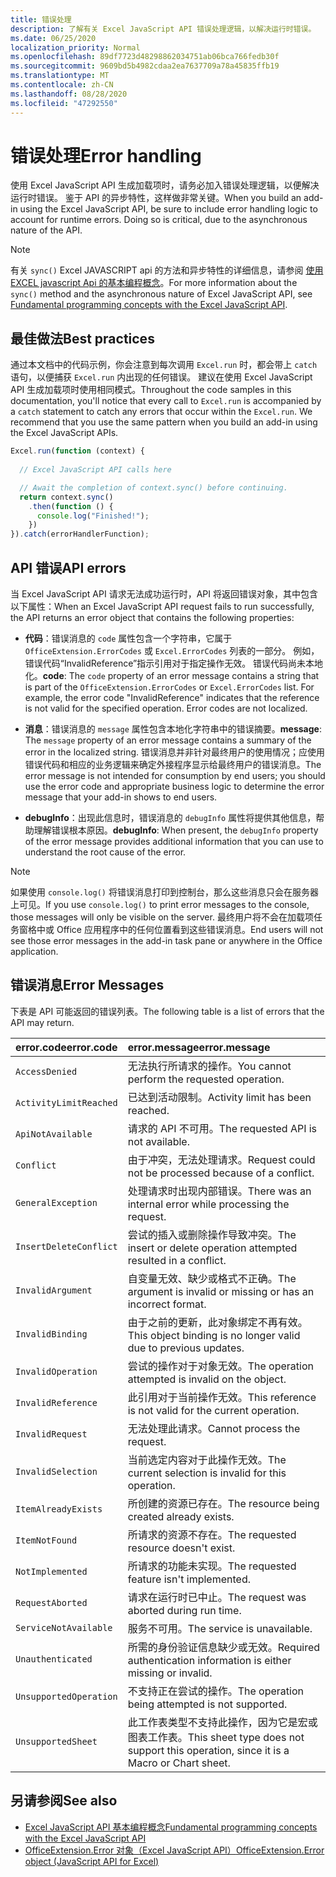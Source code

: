 ```yaml
---
title: 错误处理
description: 了解有关 Excel JavaScript API 错误处理逻辑，以解决运行时错误。
ms.date: 06/25/2020
localization_priority: Normal
ms.openlocfilehash: 89df7723d48298862034751ab06bca766fedb30f
ms.sourcegitcommit: 9609bd5b4982cdaa2ea7637709a78a45835ffb19
ms.translationtype: MT
ms.contentlocale: zh-CN
ms.lasthandoff: 08/28/2020
ms.locfileid: "47292550"
---
```

# <a name="error-handling"></a><span data-ttu-id="244ae-103">错误处理</span><span class="sxs-lookup"><span data-stu-id="244ae-103">Error handling</span></span>

<span data-ttu-id="244ae-p101">使用 Excel JavaScript API 生成加载项时，请务必加入错误处理逻辑，以便解决运行时错误。 鉴于 API 的异步特性，这样做非常关键。</span><span class="sxs-lookup"><span data-stu-id="244ae-p101">When you build an add-in using the Excel JavaScript API, be sure to include error handling logic to account for runtime errors. Doing so is critical, due to the asynchronous nature of the API.</span></span>

> [!NOTE]
> <span data-ttu-id="244ae-106">有关 `sync()` Excel JAVASCRIPT api 的方法和异步特性的详细信息，请参阅 [使用 EXCEL javascript Api 的基本编程概念](excel-add-ins-core-concepts.md)。</span><span class="sxs-lookup"><span data-stu-id="244ae-106">For more information about the `sync()` method and the asynchronous nature of Excel JavaScript API, see [Fundamental programming concepts with the Excel JavaScript API](excel-add-ins-core-concepts.md).</span></span>

## <a name="best-practices"></a><span data-ttu-id="244ae-107">最佳做法</span><span class="sxs-lookup"><span data-stu-id="244ae-107">Best practices</span></span>

<span data-ttu-id="244ae-p102">通过本文档中的代码示例，你会注意到每次调用 `Excel.run` 时，都会带上 `catch` 语句，以便捕获 `Excel.run` 内出现的任何错误。 建议在使用 Excel JavaScript API 生成加载项时使用相同模式。</span><span class="sxs-lookup"><span data-stu-id="244ae-p102">Throughout the code samples in this documentation, you'll notice that every call to `Excel.run` is accompanied by a `catch` statement to catch any errors that occur within the `Excel.run`. We recommend that you use the same pattern when you build an add-in using the Excel JavaScript APIs.</span></span>

```js
Excel.run(function (context) {
  
  // Excel JavaScript API calls here

  // Await the completion of context.sync() before continuing.
  return context.sync()
    .then(function () {
      console.log("Finished!");
    })
}).catch(errorHandlerFunction);
```

## <a name="api-errors"></a><span data-ttu-id="244ae-110">API 错误</span><span class="sxs-lookup"><span data-stu-id="244ae-110">API errors</span></span>

<span data-ttu-id="244ae-111">当 Excel JavaScript API 请求无法成功运行时，API 将返回错误对象，其中包含以下属性：</span><span class="sxs-lookup"><span data-stu-id="244ae-111">When an Excel JavaScript API request fails to run successfully, the API returns an error object that contains the following properties:</span></span>

- <span data-ttu-id="244ae-p103">**代码**：错误消息的 `code` 属性包含一个字符串，它属于 `OfficeExtension.ErrorCodes` 或 `Excel.ErrorCodes` 列表的一部分。 例如，错误代码“InvalidReference”指示引用对于指定操作无效。 错误代码尚未本地化。</span><span class="sxs-lookup"><span data-stu-id="244ae-p103">**code**:  The `code` property of an error message contains a string that is part of the `OfficeExtension.ErrorCodes` or `Excel.ErrorCodes` list. For example, the error code "InvalidReference" indicates that the reference is not valid for the specified operation. Error codes are not localized.</span></span>

- <span data-ttu-id="244ae-115">**消息**：错误消息的 `message` 属性包含本地化字符串中的错误摘要。</span><span class="sxs-lookup"><span data-stu-id="244ae-115">**message**: The `message` property of an error message contains a summary of the error in the localized string.</span></span> <span data-ttu-id="244ae-116">错误消息并非针对最终用户的使用情况；应使用错误代码和相应的业务逻辑来确定外接程序显示给最终用户的错误消息。</span><span class="sxs-lookup"><span data-stu-id="244ae-116">The error message is not intended for consumption by end users; you should use the error code and appropriate business logic to determine the error message that your add-in shows to end users.</span></span>

- <span data-ttu-id="244ae-117">**debugInfo**：出现此信息时，错误消息的 `debugInfo` 属性将提供其他信息，帮助理解错误根本原因。</span><span class="sxs-lookup"><span data-stu-id="244ae-117">**debugInfo**: When present, the `debugInfo` property of the error message provides additional information that you can use to understand the root cause of the error.</span></span>

> [!NOTE]
> <span data-ttu-id="244ae-118">如果使用 `console.log()` 将错误消息打印到控制台，那么这些消息只会在服务器上可见。</span><span class="sxs-lookup"><span data-stu-id="244ae-118">If you use `console.log()` to print error messages to the console, those messages will only be visible on the server.</span></span> <span data-ttu-id="244ae-119">最终用户将不会在加载项任务窗格中或 Office 应用程序中的任何位置看到这些错误消息。</span><span class="sxs-lookup"><span data-stu-id="244ae-119">End users will not see those error messages in the add-in task pane or anywhere in the Office application.</span></span>

## <a name="error-messages"></a><span data-ttu-id="244ae-120">错误消息</span><span class="sxs-lookup"><span data-stu-id="244ae-120">Error Messages</span></span>

<span data-ttu-id="244ae-121">下表是 API 可能返回的错误列表。</span><span class="sxs-lookup"><span data-stu-id="244ae-121">The following table is a list of errors that the API may return.</span></span>

|<span data-ttu-id="244ae-122">error.code</span><span class="sxs-lookup"><span data-stu-id="244ae-122">error.code</span></span> | <span data-ttu-id="244ae-123">error.message</span><span class="sxs-lookup"><span data-stu-id="244ae-123">error.message</span></span> |
|:----------|:--------------|
|`AccessDenied` |<span data-ttu-id="244ae-124">无法执行所请求的操作。</span><span class="sxs-lookup"><span data-stu-id="244ae-124">You cannot perform the requested operation.</span></span>|
|`ActivityLimitReached`|<span data-ttu-id="244ae-125">已达到活动限制。</span><span class="sxs-lookup"><span data-stu-id="244ae-125">Activity limit has been reached.</span></span>|
|`ApiNotAvailable`|<span data-ttu-id="244ae-126">请求的 API 不可用。</span><span class="sxs-lookup"><span data-stu-id="244ae-126">The requested API is not available.</span></span>|
|`Conflict`|<span data-ttu-id="244ae-127">由于冲突，无法处理请求。</span><span class="sxs-lookup"><span data-stu-id="244ae-127">Request could not be processed because of a conflict.</span></span>|
|`GeneralException`|<span data-ttu-id="244ae-128">处理请求时出现内部错误。</span><span class="sxs-lookup"><span data-stu-id="244ae-128">There was an internal error while processing the request.</span></span>|
|`InsertDeleteConflict`|<span data-ttu-id="244ae-129">尝试的插入或删除操作导致冲突。</span><span class="sxs-lookup"><span data-stu-id="244ae-129">The insert or delete operation attempted resulted in a conflict.</span></span>|
|`InvalidArgument` |<span data-ttu-id="244ae-130">自变量无效、缺少或格式不正确。</span><span class="sxs-lookup"><span data-stu-id="244ae-130">The argument is invalid or missing or has an incorrect format.</span></span>|
|`InvalidBinding`  |<span data-ttu-id="244ae-131">由于之前的更新，此对象绑定不再有效。</span><span class="sxs-lookup"><span data-stu-id="244ae-131">This object binding is no longer valid due to previous updates.</span></span>|
|`InvalidOperation`|<span data-ttu-id="244ae-132">尝试的操作对于对象无效。</span><span class="sxs-lookup"><span data-stu-id="244ae-132">The operation attempted is invalid on the object.</span></span>|
|`InvalidReference`|<span data-ttu-id="244ae-133">此引用对于当前操作无效。</span><span class="sxs-lookup"><span data-stu-id="244ae-133">This reference is not valid for the current operation.</span></span>|
|`InvalidRequest`  |<span data-ttu-id="244ae-134">无法处理此请求。</span><span class="sxs-lookup"><span data-stu-id="244ae-134">Cannot process the request.</span></span>|
|`InvalidSelection`|<span data-ttu-id="244ae-135">当前选定内容对于此操作无效。</span><span class="sxs-lookup"><span data-stu-id="244ae-135">The current selection is invalid for this operation.</span></span>|
|`ItemAlreadyExists`|<span data-ttu-id="244ae-136">所创建的资源已存在。</span><span class="sxs-lookup"><span data-stu-id="244ae-136">The resource being created already exists.</span></span>|
|`ItemNotFound` |<span data-ttu-id="244ae-137">所请求的资源不存在。</span><span class="sxs-lookup"><span data-stu-id="244ae-137">The requested resource doesn't exist.</span></span>|
|`NotImplemented`  |<span data-ttu-id="244ae-138">所请求的功能未实现。</span><span class="sxs-lookup"><span data-stu-id="244ae-138">The requested feature isn't implemented.</span></span>|
|`RequestAborted`|<span data-ttu-id="244ae-139">请求在运行时已中止。</span><span class="sxs-lookup"><span data-stu-id="244ae-139">The request was aborted during run time.</span></span>|
|`ServiceNotAvailable`|<span data-ttu-id="244ae-140">服务不可用。</span><span class="sxs-lookup"><span data-stu-id="244ae-140">The service is unavailable.</span></span>|
|`Unauthenticated` |<span data-ttu-id="244ae-141">所需的身份验证信息缺少或无效。</span><span class="sxs-lookup"><span data-stu-id="244ae-141">Required authentication information is either missing or invalid.</span></span>|
|`UnsupportedOperation`|<span data-ttu-id="244ae-142">不支持正在尝试的操作。</span><span class="sxs-lookup"><span data-stu-id="244ae-142">The operation being attempted is not supported.</span></span>|
|`UnsupportedSheet`|<span data-ttu-id="244ae-143">此工作表类型不支持此操作，因为它是宏或图表工作表。</span><span class="sxs-lookup"><span data-stu-id="244ae-143">This sheet type does not support this operation, since it is a Macro or Chart sheet.</span></span>|

## <a name="see-also"></a><span data-ttu-id="244ae-144">另请参阅</span><span class="sxs-lookup"><span data-stu-id="244ae-144">See also</span></span>

- [<span data-ttu-id="244ae-145">Excel JavaScript API 基本编程概念</span><span class="sxs-lookup"><span data-stu-id="244ae-145">Fundamental programming concepts with the Excel JavaScript API</span></span>](excel-add-ins-core-concepts.md)
- [<span data-ttu-id="244ae-146">OfficeExtension.Error 对象（Excel JavaScript API）</span><span class="sxs-lookup"><span data-stu-id="244ae-146">OfficeExtension.Error object (JavaScript API for Excel)</span></span>](/javascript/api/office/officeextension.error?view=excel-js-preview)
